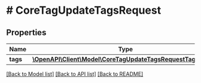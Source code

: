 # # CoreTagUpdateTagsRequest

## Properties

Name | Type | Description | Notes
------------ | ------------- | ------------- | -------------
**tags** | [**\OpenAPI\Client\Model\CoreTagUpdateTagsRequestTagsInner[]**](CoreTagUpdateTagsRequestTagsInner.md) |  |

[[Back to Model list]](../../README.md#models) [[Back to API list]](../../README.md#endpoints) [[Back to README]](../../README.md)
